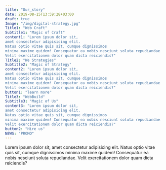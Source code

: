 ```yaml
---
title: "Our_story"
date: 2019-08-15T13:59:28+03:00
draft: true
Image: "/img/digital-strategy.jpg"
Title1: "Web Craft"
Subtitle1: "Magic of Craft"
content1: "Lorem ipsum dolor sit,
amet consectetur adipisicing elit.
Natus optio vitae quis sit, cumque dignissimos
minima maxime quidem! Consequatur ea nobis nesciunt soluta repudiandae.
Velit exercitationem dolor quam dicta reiciendis?"
Title2: "We Strategies"
Subtitle2: "Magic of Strategy"
content2: "Lorem ipsum dolor sit,
amet consectetur adipisicing elit.
Natus optio vitae quis sit, cumque dignissimos
minima maxime quidem! Consequatur ea nobis nesciunt soluta repudiandae.
Velit exercitationem dolor quam dicta reiciendis?"
button1: "learn more"
Title3: "WebBuild"
Subtitle3: "Magic of Us"
content3: "Lorem ipsum dolor sit,
amet consectetur adipisicing elit.
Natus optio vitae quis sit, cumque dignissimos
minima maxime quidem! Consequatur ea nobis nesciunt soluta repudiandae.
Velit exercitationem dolor quam dicta reiciendis?"
button2: "Hire us"
NEWS: "PROMO"
---
```


Lorem ipsum dolor sit,
amet consectetur adipisicing elit.
Natus optio vitae quis sit, cumque dignissimos
minima maxime quidem! Consequatur ea nobis nesciunt soluta repudiandae.
Velit exercitationem dolor quam dicta reiciendis?